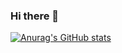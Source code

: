 ### Hi there 👋

[![Anurag's GitHub stats](https://github-readme-stats.vercel.app/api?username=Akash)](https://github.com/anuraghazra/github-readme-stats)

